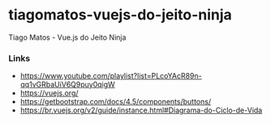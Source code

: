 # tiagomatos-vuejs-do-jeito-ninja
Tiago Matos - Vue.js do Jeito Ninja

### Links
* https://www.youtube.com/playlist?list=PLcoYAcR89n-qq1vGRbaUiV6Q9puy0qigW
* https://vuejs.org/
* https://getbootstrap.com/docs/4.5/components/buttons/
* https://br.vuejs.org/v2/guide/instance.html#Diagrama-do-Ciclo-de-Vida
